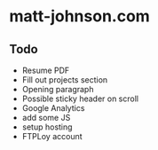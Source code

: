 # matt-johnson.com

## Todo

- Resume PDF
- Fill out projects section
- Opening paragraph
- Possible sticky header on scroll
- Google Analytics
- add some JS
- setup hosting
- FTPLoy account
